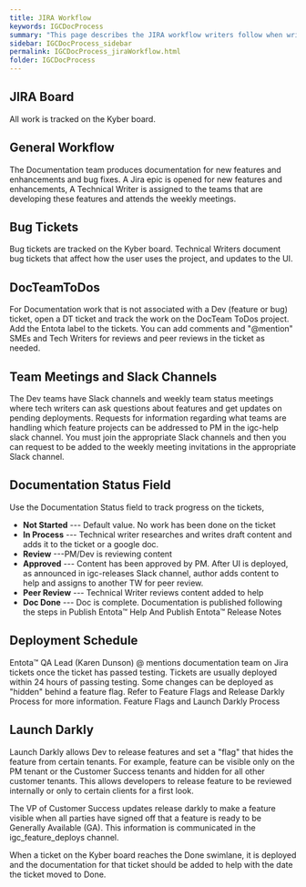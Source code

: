 ```yaml
---
title: JIRA Workflow
keywords: IGCDocProcess
summary: "This page describes the JIRA workflow writers follow when writing IGC online help."
sidebar: IGCDocProcess_sidebar
permalink: IGCDocProcess_jiraWorkflow.html
folder: IGCDocProcess
---
```

## JIRA Board
All work is tracked on the Kyber board.

## General Workflow
The Documentation team produces documentation for new features and enhancements and bug fixes. A Jira epic is opened for new features and enhancements, A Technical Writer is assigned to the teams that are developing these features and attends the weekly meetings.

## Bug Tickets
Bug tickets are tracked on the Kyber board. Technical Writers document bug tickets that affect how the user uses the project, and updates to the UI.

## DocTeamToDos
For Documentation work that is not associated with a Dev (feature or bug) ticket, open a DT ticket and track the work on the DocTeam ToDos project. Add the Entota label to the tickets. You can add comments and "@mention" SMEs and Tech Writers for reviews and peer reviews in the ticket as needed.

## Team Meetings and Slack Channels
The Dev teams have Slack channels and weekly team status meetings where tech writers can ask questions about features and get updates on pending deployments. Requests for information regarding what teams are handling which feature projects can be addressed to PM in the igc-help slack channel. You must join the appropriate Slack channels and then you can request to be added to the weekly meeting invitations in the appropriate Slack channel.

## Documentation Status Field
Use the Documentation Status field to track progress on the tickets,

-   **Not Started** --- Default value. No work has been done on the ticket
-   **In Process** --- Technical writer researches and writes draft content and adds it to the ticket or a google doc.
-   **Review** ---PM/Dev is reviewing content
-   **Approved** --- Content has been approved by PM. After UI is deployed, as announced in igc-releases Slack channel, author adds content to help and assigns to another TW for peer review.
-   **Peer Review** --- Technical Writer reviews content added to help
-   **Doc Done** --- Doc is complete. Documentation is published following the steps in Publish Entota™ Help And Publish Entota™ Release Notes

## Deployment Schedule
Entota™ QA Lead (Karen Dunson) @ mentions documentation team on Jira tickets once the ticket has passed testing. Tickets are usually deployed within 24 hours of passing testing. Some changes can be deployed as "hidden" behind a feature flag. Refer to Feature Flags and Release Darkly Process for more information. Feature Flags and Launch Darkly Process

## Launch Darkly
Launch Darkly allows Dev to release features and set a "flag" that hides the feature from certain tenants. For example, feature can be visible only on the PM tenant or the Customer Success tenants and hidden for all other customer tenants. This allows developers to release feature to be reviewed internally or only to certain clients for a first look.

The VP of Customer Success updates release darkly to make a feature visible when all parties have signed off that a feature is ready to be Generally Available (GA). This information is communicated in the igc\_feature\_deploys channel.

When a ticket on the Kyber board reaches the Done swimlane, it is deployed and the documentation for that ticket should be added to help with the date the ticket moved to Done.
